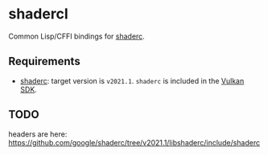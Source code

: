 # shadercl
Common Lisp/CFFI bindings for [shaderc](https://github.com/google/shaderc).

## Requirements

* [shaderc](https://github.com/google/shaderc): target version is `v2021.1`. `shaderc` is included in the [Vulkan SDK](https://vulkan.lunarg.com/sdk/home).

## TODO
headers are here: https://github.com/google/shaderc/tree/v2021.1/libshaderc/include/shaderc

